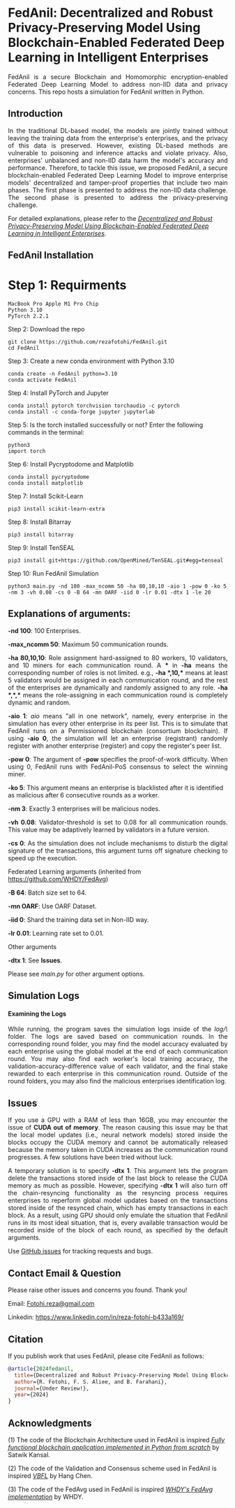 # FedAnil: Decentralized and Robust Privacy-Preserving Model Using Blockchain-Enabled Federated Deep Learning in Intelligent Enterprises
<p align="justify"> FedAnil is a secure Blockchain and Homomorphic encryption-enabled Federated Deep Learning Model to address non-IID data and privacy concerns. This repo hosts a simulation for FedAnil written in Python. </p>

## Introduction
<p align="justify"> In the traditional DL-based model, the models are jointly trained without leaving the training data from the enterprise's enterprises, and the privacy of this data is preserved. However, existing DL-based methods are vulnerable to poisoning and inference attacks and violate privacy. Also, enterprises' unbalanced and non-IID data harm the model's accuracy and performance. Therefore, to tackle this issue, we proposed FedAnil, a secure blockchain-enabled Federated Deep Learning Model to improve enterprise models' decentralized and tamper-proof properties that include two main phases. The first phase is presented to address the non-IID data challenge. The second phase is presented to address the privacy-preserving challenge. </p>

For detailed explanations, please refer to the [*Decentralized and Robust Privacy-Preserving Model Using Blockchain-Enabled Federated Deep Learning in Intelligent Enterprises*](https://ieeexplore.ieee.org/abstract/document/10128790).

## FedAnil Installation
# Step 1: Requirments
```
MacBook Pro Apple M1 Pro Chip
Python 3.10
PyTorch 2.2.1
```
Step 2: Download the repo
```
git clone https://github.com/rezafotohi/FedAnil.git
cd FedAnil
```
Step 3: Create a new conda environment with Python 3.10
```
conda create -n FedAnil python=3.10
conda activate FedAnil
```
Step 4: Install PyTorch and Jupyter
```
conda install pytorch torchvision torchaudio -c pytorch
conda install -c conda-forge jupyter jupyterlab
```
Step 5: Is the torch installed successfully or not? Enter the following commands in the terminal:
```
python3
import torch
```
Step 6: Install Pycryptodome and Matplotlib
```
conda install pycryptodome
conda install matplotlib
```
Step 7: Install Scikit-Learn
```
pip3 install scikit-learn-extra
```
Step 8: Install Bitarray
```
pip3 install bitarray
```
Step 9: Install TenSEAL
```
pip3 install git+https://github.com/OpenMined/TenSEAL.git#egg=tenseal
```

Step 10: Run FedAnil Simulation
```
python3 main.py -nd 100 -max_ncomm 50 -ha 80,10,10 -aio 1 -pow 0 -ko 5 -nm 3 -vh 0.08 -cs 0 -B 64 -mn OARF -iid 0 -lr 0.01 -dtx 1 -le 20
```

## Explanations of arguments:

<b>-nd 100</b>: 100 Enterprises.

<b>-max_ncomm 50</b>: Maximum 50 communication rounds.

<p align="justify"> <b>-ha 80,10,10</b>: Role assignment hard-assigned to 80 workers, 10 validators, and 10 miners for each communication round. A <b>*</b> in <b>-ha</b> means the corresponding number of roles is not limited. e.g., <b>-ha *,10,*</b> means at least 5 validators would be assigned in each communication round, and the rest of the enterprises are dynamically and randomly assigned to any role. <b>-ha *,*,*</b> means the role-assigning in each communication round is completely dynamic and random. </p>

<p align="justify"> <b>-aio 1</b>: <i>aio</i> means "all in one network", namely, every enterprise in the simulation has every other enterprise in its peer list. This is to simulate that FedAnil runs on a Permissioned blockchain (consortium blockchain). If using <b>-aio 0</b>, the simulation will let an enterprise (registrant) randomly register with another enterprise (register) and copy the register's peer list. </p>

<p align="justify"> <b>-pow 0</b>: The argument of <b>-pow</b> specifies the proof-of-work difficulty. When using 0, FedAnil runs with FedAnil-PoS consensus to select the winning miner. </p>

<b>-ko 5</b>: This argument means an enterprise is blacklisted after it is identified as malicious after 6 consecutive rounds as a worker.

<b>-nm 3</b>: Exactly 3 enterprises will be malicious nodes.

<p align="justify"> <b>-vh 0.08</b>: Validator-threshold is set to 0.08 for all communication rounds. This value may be adaptively learned by validators in a future version. </p>

<p align="justify"> <b>-cs 0</b>: As the simulation does not include mechanisms to disturb the digital signature of the transactions, this argument turns off signature checking to speed up the execution. </p>

Federated Learning arguments (inherited from https://github.com/WHDY/FedAvg)

<b>-B 64</b>: Batch size set to 64.

<b>-mn OARF</b>: Use OARF Dataset.

<b>-iid 0</b>: Shard the training data set in Non-IID way.

<b>-lr 0.01</b>: Learning rate set to 0.01.

Other arguments

<b>-dtx 1</b>: See <b>Issues</b>.

Please see <i>main.py</i> for other argument options.

## Simulation Logs
#### Examining the Logs
<p align="justify"> While running, the program saves the simulation logs inside of the <i>log/\<execution_time\></i> folder. The logs are saved based on communication rounds. In the corresponding round folder, you may find the model accuracy evaluated by each enterprise using the global model at the end of each communication round. You may also find each worker's local training accuracy, the validation-accuracy-difference value of each validator, and the final stake rewarded to each enterprise in this communication round. Outside of the round folders, you may also find the malicious enterprises identification log. </p>

## Issues
<p align="justify"> If you use a GPU with a RAM of less than 16GB, you may encounter the issue of <b>CUDA out of memory</b>. The reason causing this issue may be that the local model updates (i.e., neural network models) stored inside the blocks occupy the CUDA memory and cannot be automatically released because the memory taken in CUDA increases as the communication round progresses. A few solutions have been tried without luck. </p>

<p align="justify"> A temporary solution is to specify <b>-dtx 1</b>. This argument lets the program delete the transactions stored inside of the last block to release the CUDA memory as much as possible. However, specifying <b>-dtx 1</b> will also turn off the chain-resyncing functionality as the resyncing process requires enterprises to reperform global model updates based on the transactions stored inside of the resynced chain, which has empty transactions in each block. As a result, using GPU should only emulate the situation that FedAnil runs in its most ideal situation, that is, every available transaction would be recorded inside of the block of each round, as specified by the default arguments. </p>

Use [GitHub issues](https://github.com/tensorflow/federated/issues) for tracking
requests and bugs.

## Contact Email & Question
Please raise other issues and concerns you found. Thank you!

Email: Fotohi.reza@gmail.com

Linkedin: https://www.linkedin.com/in/reza-fotohi-b433a169/

## Citation

If you publish work that uses FedAnil, please cite FedAnil as follows:

```bibtex
@article{2024fedanil,
  title={Decentralized and Robust Privacy-Preserving Model Using Blockchain-Enabled Federated Deep Learning in Intelligent Enterprises},
  author={R. Fotohi, F. S. Aliee, and B. Farahani},
  journal={Under Review!},
  year={2024}
}
```

## Acknowledgments
(1) The code of the Blockchain Architecture used in FedAnil is inspired  [*Fully functional blockchain application implemented in Python from scratch*](https://github.com/satwikkansal/python_blockchain_app) by Satwik Kansal.

(2) The code of the Validation and Consensus scheme used in FedAnil is inspired [*VBFL*](https://github.com/hanglearning/VBFL) by Hang Chen.

(3) The code of the FedAvg used in FedAnil is inspired [*WHDY's FedAvg implementation*](https://github.com/WHDY/FedAvg) by WHDY.

